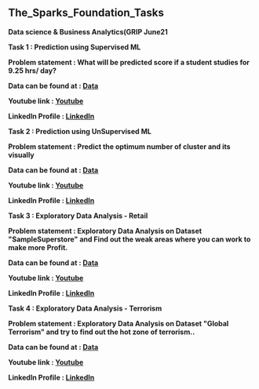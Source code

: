 ## The_Sparks_Foundation_Tasks

**Data science & Business Analytics(GRIP June21**

**Task 1 : Prediction using Supervised ML**

**Problem statement : What will be predicted score if a student studies for 9.25 hrs/ day?**

**Data can be found at : [Data](http://bit.ly/w-data)**

**Youtube link :  [Youtube](https://youtu.be/7CIPGMCVoX4)**

**LinkedIn Profile : [LinkedIn](https://www.linkedin.com/in/rishabhrathore)**

**Task 2 : Prediction using UnSupervised ML**

**Problem statement : Predict the optimum number of cluster and its visually**

**Data can be found at : [Data](https://bit.ly/3kXTdox)**

**Youtube link :  [Youtube](https://youtu.be/KLPSp69mrPM)**

**LinkedIn Profile : [LinkedIn](https://www.linkedin.com/in/rishabhrathore)**

**Task 3 : Exploratory Data Analysis - Retail**

**Problem statement : Exploratory Data Analysis on Dataset "SampleSuperstore" and Find out the weak areas where you can work to make more Profit.**

**Data can be found at : [Data](https://bit.ly/2TK5Xn5)**

**Youtube link :  [Youtube](https://youtu.be/EGk7eVE7Jcc)**

**LinkedIn Profile : [LinkedIn](https://www.linkedin.com/in/rishabhrathore)**

**Task 4 : Exploratory Data Analysis - Terrorism**

**Problem statement : Exploratory Data Analysis on Dataset "Global Terrorism" and try to find out the hot zone of terrorism..**

**Data can be found at : [Data](https://bit.ly/2TK5Xn5)**

**Youtube link :  [Youtube](https://youtu.be/t17G16eDJzA)**

**LinkedIn Profile : [LinkedIn](https://www.linkedin.com/in/rishabhrathore)**





